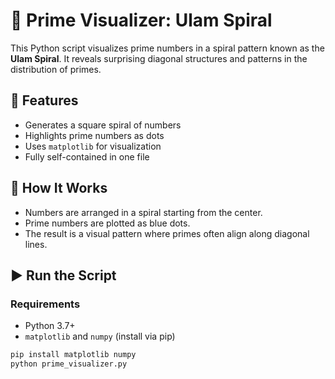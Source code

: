 # 🔢 Prime Visualizer: Ulam Spiral

This Python script visualizes prime numbers in a spiral pattern known as the **Ulam Spiral**. It reveals surprising diagonal structures and patterns in the distribution of primes.

## 📌 Features
- Generates a square spiral of numbers
- Highlights prime numbers as dots
- Uses `matplotlib` for visualization
- Fully self-contained in one file

## 🧠 How It Works
- Numbers are arranged in a spiral starting from the center.
- Prime numbers are plotted as blue dots.
- The result is a visual pattern where primes often align along diagonal lines.

## ▶️ Run the Script

### Requirements
- Python 3.7+
- `matplotlib` and `numpy` (install via pip)

```bash
pip install matplotlib numpy
python prime_visualizer.py